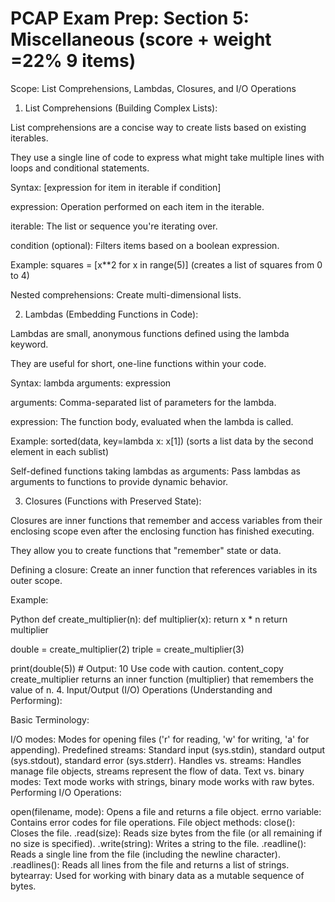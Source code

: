 # PCAP Exam Prep: Section 5: Miscellaneous (score + weight =22%  9 items)

Scope: List Comprehensions, Lambdas, Closures, and I/O Operations

1. List Comprehensions (Building Complex Lists):

List comprehensions are a concise way to create lists based on existing iterables.

They use a single line of code to express what might take multiple lines with loops and conditional statements.

Syntax: [expression for item in iterable if condition]

expression: Operation performed on each item in the iterable.

iterable: The list or sequence you're iterating over.

condition (optional): Filters items based on a boolean expression.

Example: squares = [x**2 for x in range(5)] (creates a list of squares from 0 to 4)

Nested comprehensions: Create multi-dimensional lists.

2. Lambdas (Embedding Functions in Code):

Lambdas are small, anonymous functions defined using the lambda keyword.

They are useful for short, one-line functions within your code.

Syntax: lambda arguments: expression

arguments: Comma-separated list of parameters for the lambda.

expression: The function body, evaluated when the lambda is called.

Example: sorted(data, key=lambda x: x[1]) (sorts a list data by the second element in each sublist)

Self-defined functions taking lambdas as arguments: Pass lambdas as arguments to functions to provide dynamic behavior.

3. Closures (Functions with Preserved State):

Closures are inner functions that remember and access variables from their enclosing scope even after the enclosing function has finished executing.

They allow you to create functions that "remember" state or data.

Defining a closure: Create an inner function that references variables in its outer scope.

Example:

Python
def create_multiplier(n):
    def multiplier(x):
        return x * n
    return multiplier

double = create_multiplier(2)
triple = create_multiplier(3)

print(double(5))  # Output: 10
Use code with caution.
content_copy
create_multiplier returns an inner function (multiplier) that remembers the value of n.
4. Input/Output (I/O) Operations (Understanding and Performing):

Basic Terminology:

I/O modes: Modes for opening files ('r' for reading, 'w' for writing, 'a' for appending).
Predefined streams: Standard input (sys.stdin), standard output (sys.stdout), standard error (sys.stderr).
Handles vs. streams: Handles manage file objects, streams represent the flow of data.
Text vs. binary modes: Text mode works with strings, binary mode works with raw bytes.
Performing I/O Operations:

open(filename, mode): Opens a file and returns a file object.
errno variable: Contains error codes for file operations.
File object methods:
close(): Closes the file.
.read(size): Reads size bytes from the file (or all remaining if no size is specified).
.write(string): Writes a string to the file.
.readline(): Reads a single line from the file (including the newline character).
.readlines(): Reads all lines from the file and returns a list of strings.
bytearray: Used for working with binary data as a mutable sequence of bytes.